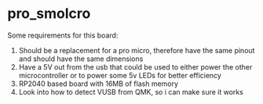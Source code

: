 # pro_smolcro
Some requirements for this board:
1) Should be a replacement for a pro micro, therefore have the same pinout and should have the same dimensions
2) Have a 5V out from the usb that could be used to either power the other microcontroller or to power some 5v LEDs for better efficiency
3) RP2040 based board with 16MB of flash memory
4) Look into how to detect VUSB from QMK, so i can make sure it works